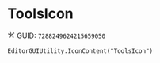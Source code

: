 # ToolsIcon
![](/img/ToolsIcon.png)
GUID: `7288249624215659050`
```
EditorGUIUtility.IconContent("ToolsIcon")
```
